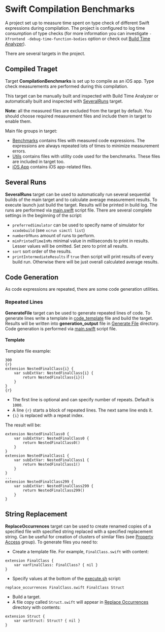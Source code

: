 # Swift Compilation Benchmarks

A project set up to measure time spent on type check of different Swift expressions during compilation.
The project is configured to log time consumption of type checks (for more information you can investigate `-Xfrontend -debug-time-function-bodies` option or check out [Build Time Analyzer](https://github.com/RobertGummesson/BuildTimeAnalyzer-for-Xcode)).

There are several targets in the project.

## Compiled Traget 

Target **CompilationBenchmarks** is set up to compile as an iOS app. 
Type check measurements are performed during this compilation.

This target can be manually built and inspected with Build Time Analyzer or automatically built and inspected with [SeveralRuns](#several-runs) target.

**Note:** all the measured files are excluded from the target by default. 
You should choose required measurement files and include them in target to enable them.

Main file groups in target:
* [Benchmarks](CompilationBenchmarks/Benchmarks) contains files with measured code expressions. 
The expressions are always repeated lots of times to minimize measurement errors.
* [Utils](CompilationBenchmarks/Utils) contains files with utility code used for the benchmarks. These files are included in target too.
* [iOS App](CompilationBenchmarks/iOS%20App) contains iOS app-related files.

## Several Runs

**SeveralRuns** target can be used to automatically run several sequential builds of the main target and to calculate average measurement results.
To execute launch just build the target. Results will be printed in build log.
The runs are performed via [main.swift](Several%20Runs/main.swift) script file.
There are several complete settings in the beginning of the script:
* `preferredSimulator` can be used to specify name of simulator for `xcodebuild` (see `xcrun simctl list`)
* `numberOfRuns` amount of runs to perform.
* `minPrintedTimeInMs` minimal value in milliseconds to print in results. 
Lesser values will be omitted. 
Set zero to print all results.
* `sort` sort order of the results.
* `printIntermediateResults` if `true` then script will print results of every build run. 
Otherwise there will be just overall calculated average results.

## Code Generation

As code expressions are repeated, there are some code generation utilities.

### Repeated Lines

**GenerateFile** target can be used to generate repeated lines of code.
To generate lines write a template in [code_template](Code%20Generation/Generate%20File/code_template) file and build the target. 
Results will be written into **generation_output** file in [Generate File](Code%20Generation/Generate%20File) directory.
Code generation is performed via [main.swift](Code%20Generation/Generate%20File/main.swift) script file.

#### Template

Template file example:

```
300
{r}
extension NestedFinalClass{i} {
    var subExtVar: NestedFinalClass{i} {
        return NestedFinalClass{i}()
    }
}
{r}
```

* The first line is optional and can specify number of repeats. Default is `1000`.
* A line `{r}` starts a block of repeated lines. The next same line ends it.
* `{i}` is replaced with a repeat index.

The result will be:

```
extension NestedFinalClass0 {
    var subExtVar: NestedFinalClass0 {
        return NestedFinalClass0()
    }
}
extension NestedFinalClass1 {
    var subExtVar: NestedFinalClass1 {
        return NestedFinalClass1()
    }
}
...
extension NestedFinalClass299 {
    var subExtVar: NestedFinalClass299 {
        return NestedFinalClass299()
    }
}
```

## String Replacement

**ReplaceOccurrences** target can be used to create renamed copies of a specified file with specified string replaced with a specified replacement string.
Can be useful for creation of clusters of similar files (see [Property Access](CompilationBenchmarks/Benchmarks/Property%20Access) group).
To generate files you need to:
* Create a template file. For example, `FinalClass.swift` with content:
```
extension FinalClass {
    var varFinalClass: FinalClass? { nil }
}
```
* Specify values at the bottom of the [execute.sh](Code%20Generation/Replace%20Occurrences/execute.sh) script:
```
replace_occurrences FinalClass.swift FinalClass Struct
```
* Build a target.
* A file copy called `Struct.swift` will appear in [Replace Occurrences](Code%20Generation/Replace%20Occurrences) directory with contents:
```
extension Struct {
    var varStruct: Struct? { nil }
}
```
